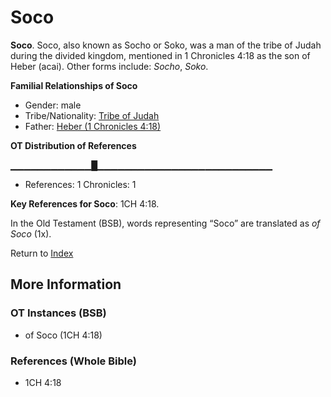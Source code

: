 # Soco
**Soco**. 
Soco, also known as Socho or Soko, was a man of the tribe of Judah during the divided kingdom, mentioned in 1 Chronicles 4:18 as the son of Heber (acai). 
Other forms include: 
*Socho*, *Soko*. 




**Familial Relationships of Soco**


* Gender: male
* Tribe/Nationality: [Tribe of Judah](../../../groups/md/acai/Judah.md)
* Father: [Heber (1 Chronicles 4:18)](Heber.3.md)


**OT Distribution of References**

▁▁▁▁▁▁▁▁▁▁▁▁█▁▁▁▁▁▁▁▁▁▁▁▁▁▁▁▁▁▁▁▁▁▁▁▁▁▁
* References: 1 Chronicles: 1



**Key References for Soco**: 
1CH 4:18. 


In the Old Testament (BSB), words representing “Soco” are translated as 
*of Soco* (1x). 




Return to [Index](00-Index.md)

## More Information

### OT Instances (BSB)

* of Soco (1CH 4:18)



### References (Whole Bible)

* 1CH 4:18



